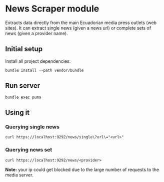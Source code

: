 
# News Scraper module

Extracts data directly from the main Ecuadorian media press outlets (web sites).
It can extract single news (given a news url) or complete sets of news (given a provider name).

## Initial setup

Install all project dependencies:

`bundle install --path vendor/bundle`

## Run server

`bundle exec puma`

## Using it

### Querying single news

`curl https://localhost:9292/news/single\?url\="<url>"`

### Querying news set

`curl https://localhost:9292/news/<provider>`

**Note:** your ip could get blocked due to the large number of requests to the media server.
